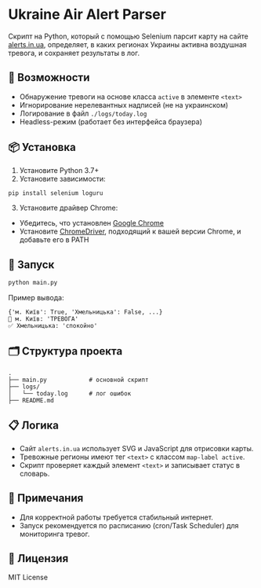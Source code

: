 
# Ukraine Air Alert Parser

Скрипт на Python, который с помощью Selenium парсит карту на сайте [alerts.in.ua](https://alerts.in.ua), определяет, в каких регионах Украины активна воздушная тревога, и сохраняет результаты в лог.

## 🔧 Возможности

- Обнаружение тревоги на основе класса `active` в элементе `<text>`
- Игнорирование нерелевантных надписей (не на украинском)
- Логирование в файл `./logs/today.log`
- Headless-режим (работает без интерфейса браузера)

## 📦 Установка

1. Установите Python 3.7+
2. Установите зависимости:

```bash
pip install selenium loguru
```

3. Установите драйвер Chrome:

- Убедитесь, что установлен [Google Chrome](https://www.google.com/chrome/)
- Установите [ChromeDriver](https://chromedriver.chromium.org/downloads), подходящий к вашей версии Chrome, и добавьте его в PATH

## 🚀 Запуск

```bash
python main.py
```

Пример вывода:

```
{'м. Київ': True, 'Хмельницька': False, ...}
🚨 м. Київ: 'ТРЕВОГА'
✅ Хмельницька: 'спокойно'
```

## 🗂 Структура проекта

```
.
├── main.py            # основной скрипт
├── logs/
│   └── today.log      # лог ошибок
├── README.md
```

## 📋 Логика

- Сайт `alerts.in.ua` использует SVG и JavaScript для отрисовки карты.
- Тревожные регионы имеют тег `<text>` с классом `map-label active`.
- Скрипт проверяет каждый элемент `<text>` и записывает статус в словарь.

## 📌 Примечания

- Для корректной работы требуется стабильный интернет.
- Запуск рекомендуется по расписанию (cron/Task Scheduler) для мониторинга тревог.

## 📜 Лицензия

MIT License
